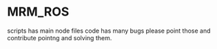 # MRM_ROS
scripts has main node files
code has many bugs please point those and contribute pointng and solving them.
